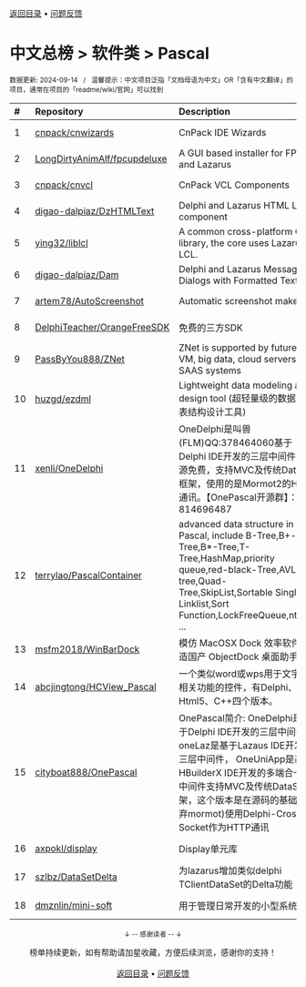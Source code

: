 <a href="https://gitee.com/GrowingGit/GitHub-Chinese-Top-Charts#github中文排行榜">返回目录</a> • <a href="/content/docs/feedback.md">问题反馈</a>

# 中文总榜 > 软件类 > Pascal
<sub>数据更新: 2024-09-14&nbsp;&nbsp;&nbsp;/&nbsp;&nbsp;&nbsp;温馨提示：中文项目泛指「文档母语为中文」OR「含有中文翻译」的项目，通常在项目的「readme/wiki/官网」可以找到</sub>

|#|Repository|Description|Stars|Updated|
|:-|:-|:-|:-|:-|
|1|[cnpack/cnwizards](https://github.com/cnpack/cnwizards)|CnPack IDE Wizards|572|2024-09-13|
|2|[LongDirtyAnimAlf/fpcupdeluxe](https://github.com/LongDirtyAnimAlf/fpcupdeluxe)|A GUI based installer for FPC and Lazarus|484|2024-08-21|
|3|[cnpack/cnvcl](https://github.com/cnpack/cnvcl)|CnPack VCL Components|335|2024-09-10|
|4|[digao-dalpiaz/DzHTMLText](https://github.com/digao-dalpiaz/DzHTMLText)|Delphi and Lazarus HTML Label component|184|2024-03-28|
|5|[ying32/liblcl](https://github.com/ying32/liblcl)|A common cross-platform GUI library, the core uses Lazarus LCL.|137|2024-03-31|
|6|[digao-dalpiaz/Dam](https://github.com/digao-dalpiaz/Dam)|Delphi and Lazarus Message Dialogs with Formatted Text|136|2024-04-02|
|7|[artem78/AutoScreenshot](https://github.com/artem78/AutoScreenshot)|Automatic screenshot maker|121|2024-05-09|
|8|[DelphiTeacher/OrangeFreeSDK](https://github.com/DelphiTeacher/OrangeFreeSDK)|免费的三方SDK|57|2024-06-21|
|9|[PassByYou888/ZNet](https://github.com/PassByYou888/ZNet)|ZNet is supported by future P2P VM, big data, cloud servers, and SAAS systems|53|2024-08-08|
|10|[huzgd/ezdml](https://github.com/huzgd/ezdml)|Lightweight data modeling and design tool (超轻量级的数据建模表结构设计工具)|44|2024-08-11|
|11|[xenli/OneDelphi](https://github.com/xenli/OneDelphi)|OneDelphi是叫兽(FLM)QQ:378464060基于Delphi IDE开发的三层中间件，开源免费，支持MVC及传统DataSet框架，使用的是Mormot2的HTTP通讯。【OnePascal开源群】：814696487|39|2024-05-08|
|12|[terrylao/PascalContainer](https://github.com/terrylao/PascalContainer)|advanced data structure in Pascal, include  B-Tree,B+-Tree,B*-Tree,T-Tree,HashMap,priority queue,red-black-Tree,AVL-tree,Quad-Tree,SkipList,Sortable Single Linklist,Sort Function,LockFreeQueue,nth_ele ...|38|2024-06-25|
|13|[msfm2018/WinBarDock](https://github.com/msfm2018/WinBarDock)|模仿 MacOSX Dock 效率软件   打造国产 ObjectDock 桌面助手|18|2024-08-31|
|14|[abcjingtong/HCView_Pascal](https://github.com/abcjingtong/HCView_Pascal)|一个类似word或wps用于文字排版相关功能的控件，有Delphi、C#、Html5、C++四个版本。|7|2024-08-05|
|15|[cityboat888/OnePascal](https://github.com/cityboat888/OnePascal)|OnePascal简介: OneDelphi是基于Delphi IDE开发的三层中间件， oneLaz是基于Lazaus IDE开发的三层中间件， OneUniApp是基于HBuilderX IDE开发的多端合一app 中间件支持MVC及传统DataSet框架，这个版本是在源码的基础上(放弃mormot)使用Delphi-Cross-Socket作为HTTP通讯|5|2024-04-16|
|16|[axpokl/display](https://github.com/axpokl/display)|Display单元库|5|2024-06-28|
|17|[szlbz/DataSetDelta](https://github.com/szlbz/DataSetDelta)|为lazarus增加类似delphi TClientDataSet的Delta功能|4|2024-08-17|
|18|[dmznlin/mini-soft](https://github.com/dmznlin/mini-soft)|用于管理日常开发的小型系统|4|2024-04-19|

<div align="center">
    <p><sub>↓ -- 感谢读者 -- ↓</sub></p>
    榜单持续更新，如有帮助请加星收藏，方便后续浏览，感谢你的支持！
</div>

<br/>

<div align="center"><a href="https://gitee.com/GrowingGit/GitHub-Chinese-Top-Charts#github中文排行榜">返回目录</a> • <a href="/content/docs/feedback.md">问题反馈</a></div>
